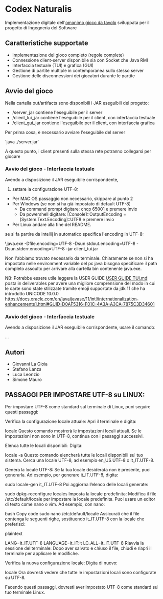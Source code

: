 # Codex Naturalis

Implementazione digitale dell'[omonimo gioco da tavolo](https://boardgamegeek.com/boardgame/314503/codex-naturalis) 
sviluppata per il progetto di Ingegneria del Software

## Caratteristiche supportate

- Implementazione del gioco completo (regole complete)
- Connessione client-server disponibile sia con Socket 
  che Java RMI
- Interfaccia testuale (TUI) e grafica (GUI)
- Gestione di partite multiple in contemporanea sullo stesso server
- Gestione delle disconnessioni dei giocatori durante le partite

## Avvio del gioco

Nella cartella out/artifacts sono disponibili i JAR eseguibili del progetto:
- /server_jar contiene l'eseguibile per il server
- /client_tui_jar contiene l'eseguibile per il client, con interfaccia testuale
- /client_gui_jar contiene l'eseguibile per il client, con interfaccia grafica


Per prima cosa, è necessario avviare l'eseguibile del server

´java ./server.jar´

A questo punto, i client presenti sulla stessa rete potranno collegarsi per giocare

### Avvio del gioco - Interfaccia testuale

Avendo a disposizione il JAR eseguibile corrispondente,
1) settare la configurazione UTF-8:
- Per MAC OS passaggio non necessario, skippare al punto 2
- Per Windows (se non si ha già impostato di default UTF-8)
  - Da command prompt digitare: chcp 65001 e premere invio
  - Da powershell digitare: [Console]::OutputEncoding = [System.Text.Encoding]::UTF8 e premere invio
- Per Linux andare alla fine del README. 

se si fa partire da intellij in automatico specifica l'encoding in UTF-8:

\java.exe -Dfile.encoding=UTF-8 -Dsun.stdout.encoding=UTF-8 -Dsun.stderr.encoding=UTF-8 -jar client_tui.jar

Non l'abbiamo trovato necessario da terminale. 
Chiaramente se non si ha impostato nelle environment variable del pc java bisogna specificare il path completo assoulto per arrivare
alla cartella bin contenente java.exe.

NB: Potrebbe essere utile leggere la USER GUIDE [USER GUIDE TUI.md](deliverables%2Ffinal%2Fuml%2Fview%2FUSER%20GUIDE%20TUI.md) posta in deliverables
per avere una migliore comprensione del modo in cui le carte sono state stilizzate tramite emoji supportate da jdk 11 che ha introdotto 
UNICODE 10.0.0 https://docs.oracle.com/en/java/javase/11/intl/internationalization-enhancements1.html#GUID-D0AF5316-F01C-4A3A-A3CA-7875C3D34601

### Avvio del gioco - Interfaccia testuale

Avendo a disposizione il JAR eseguibile corrispondente, usare il comando:

...


## Autori

- Giovanni La Gioia
- Stefano Lanza
- Luca Leonzio
- Simone Mauro

## PASSAGGI PER IMPOSTARE UTF-8 su LINUX: 
Per impostare UTF-8 come standard sul terminale di Linux, puoi seguire questi passaggi:

Verifica la configurazione locale attuale:
Apri il terminale e digita:


locale
Questo comando mostrerà le impostazioni locali attuali. Se le impostazioni non sono in UTF-8, continua con i passaggi successivi.

Elenca tutte le locali disponibili:
Digita:


locale -a
Questo comando elencherà tutte le locali disponibili sul tuo sistema. Cerca una locale UTF-8, ad esempio en_US.UTF-8 o it_IT.UTF-8.

Genera la locale UTF-8:
Se la tua locale desiderata non è presente, puoi generarla. Ad esempio, per generare it_IT.UTF-8, digita:


sudo locale-gen it_IT.UTF-8
Poi aggiorna l’elenco delle locali generate:


sudo dpkg-reconfigure locales
Imposta la locale predefinita:
Modifica il file /etc/default/locale per impostare la locale predefinita. Puoi usare un editor di testo come nano o vim. Ad esempio, con nano:

bash
Copy code
sudo nano /etc/default/locale
Assicurati che il file contenga le seguenti righe, sostituendo it_IT.UTF-8 con la locale che preferisci:

plaintext

LANG=it_IT.UTF-8
LANGUAGE=it_IT:it
LC_ALL=it_IT.UTF-8
Riavvia la sessione del terminale:
Dopo aver salvato e chiuso il file, chiudi e riapri il terminale per applicare le modifiche.

Verifica la nuova configurazione locale:
Digita di nuovo:


locale
Ora dovresti vedere che tutte le impostazioni locali sono configurate su UTF-8.

Facendo questi passaggi, dovresti aver impostato UTF-8 come standard sul tuo terminale Linux.







